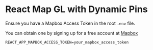 # React Map GL with Dynamic Pins

Ensure you have a Mapbox Access Token in the root `.env` file.

You can obtain one by signing up for a free account at [Mapbox](https://account.mapbox.com)

```
REACT_APP_MAPBOX_ACCESS_TOKEN=your_mapbox_access_token
```
